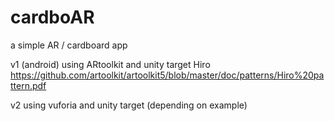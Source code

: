 # cardboAR
a simple AR / cardboard app

v1 (android)
using ARtoolkit and unity
target Hiro
https://github.com/artoolkit/artoolkit5/blob/master/doc/patterns/Hiro%20pattern.pdf


v2
using vuforia and unity
target (depending on example)
